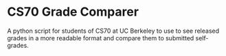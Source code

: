 CS70 Grade Comparer
=================

A python script for students of CS70 at UC Berkeley to use to see released grades in a more readable format and compare them to submitted self-grades.


